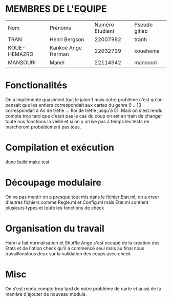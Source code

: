# MEMBRES DE L'EQUIPE
| | | | |
|---|---|---|---|
| Nom | Prénoms | Numéro Etudiant | Pseudo gitlab |
| TRAN | Henri Bergson | 22007962 | tranh |
| KOUE-HEMAZRO | Kankoé Ange Herman | 22032729 | kouehema |
| MANSOURI | Manel | 22114942 | mansouri |

# Fonctionalités
On a implémenté quasiment tout le jalon 1 mais notre problème c'est qu'on pensait que les entiers correspondait aux cartes du genre 0 .. 13 correspondait à As de trèfle ... Roi de trèfle jusqu'à 51. Mais on s'est rendu compte trop tard que c'etait pas le cas du coup on est en train de changer toute nos fonctions la veille et si on y arrive pas à temps les tests ne marcheront probablement pas tous.

# Compilation et exécution
dune build
make test

# Découpage modulaire
On va pas mentir on a presque tout mis dans le fichier Etat.ml, on a creer d'autres fichiers comme Regle.ml et Config.ml mais Etat.ml contient plusieurs types et toute les fonctions de check

# Organisation du travail
Henri a fait normalisation et Shuffle
Ange s'est occupé de la creation des Etats et de l'otion check qu'il a commencé seul mais au final nous travaillonstous deux sur la validation des coups avec check

# Misc
On s'est rendu compte trop tard de notre problème de carte et aussi de la manière d'ajouter de nouveau module.